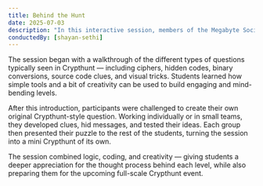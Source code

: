 ```yaml
---
title: Behind the Hunt
date: 2025-07-03
description: "In this interactive session, members of the Megabyte Society got an inside look at how Crypthunt-style puzzles are created. Crypthunt, a digital treasure hunt known for its cryptic clues and tech-based challenges, has become one of the most exciting events of the year — and this time, students weren’t just solving it, they were designing it."
conductedBy: [shayan-sethi]
---
```


The session began with a walkthrough of the different types of questions typically seen in Crypthunt — including ciphers, hidden codes, binary conversions, source code clues, and visual tricks. Students learned how simple tools and a bit of creativity can be used to build engaging and mind-bending levels.

After this introduction, participants were challenged to create their own original Crypthunt-style question. Working individually or in small teams, they developed clues, hid messages, and tested their ideas. Each group then presented their puzzle to the rest of the students, turning the session into a mini Crypthunt of its own.

The session combined logic, coding, and creativity — giving students a deeper appreciation for the thought process behind each level, while also preparing them for the upcoming full-scale Crypthunt event.
